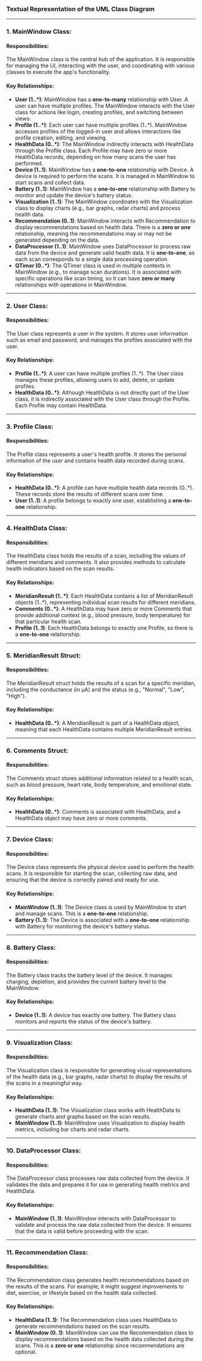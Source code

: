 ### Textual Representation of the UML Class Diagram

---

### 1. MainWindow Class:
#### Responsibilities:
The MainWindow class is the central hub of the application. It is responsible for managing the UI, interacting with the user, and coordinating with various classes to execute the app's functionality.

#### Key Relationships:
- **User (1..*)**: MainWindow has a **one-to-many** relationship with User. A user can have multiple profiles. The MainWindow interacts with the User class for actions like login, creating profiles, and switching between views.
- **Profile (1..*)**: Each user can have multiple profiles (1..*). MainWindow accesses profiles of the logged-in user and allows interactions like profile creation, editing, and viewing.
- **HealthData (0..*)**: The MainWindow indirectly interacts with HealthData through the Profile class. Each Profile may have zero or more HealthData records, depending on how many scans the user has performed.
- **Device (1..1)**: MainWindow has a **one-to-one** relationship with Device. A device is required to perform the scans. It is managed in MainWindow to start scans and collect data.
- **Battery (1..1)**: MainWindow has a **one-to-one** relationship with Battery to monitor and update the device's battery status.
- **Visualization (1..1)**: The MainWindow coordinates with the Visualization class to display charts (e.g., bar graphs, radar charts) and process health data.
- **Recommendation (0..1)**: MainWindow interacts with Recommendation to display recommendations based on health data. There is a **zero or one** relationship, meaning the recommendations may or may not be generated depending on the data.
- **DataProcessor (1..1)**: MainWindow uses DataProcessor to process raw data from the device and generate valid health data. It is **one-to-one**, as each scan corresponds to a single data processing operation.
- **QTimer (0..*)**: The QTimer class is used in multiple contexts in MainWindow (e.g., to manage scan durations). It is associated with specific operations like scan timing, so it can have **zero or many** relationships with operations in MainWindow.

---

### 2. User Class:
#### Responsibilities:
The User class represents a user in the system. It stores user information such as email and password, and manages the profiles associated with the user.

#### Key Relationships:
- **Profile (1..*)**: A user can have multiple profiles (1..*). The User class manages these profiles, allowing users to add, delete, or update profiles.
- **HealthData (0..*)**: Although HealthData is not directly part of the User class, it is indirectly associated with the User class through the Profile. Each Profile may contain HealthData.

---

### 3. Profile Class:
#### Responsibilities:
The Profile class represents a user's health profile. It stores the personal information of the user and contains health data recorded during scans.

#### Key Relationships:
- **HealthData (0..*)**: A profile can have multiple health data records (0..*). These records store the results of different scans over time.
- **User (1..1)**: A profile belongs to exactly one user, establishing a **one-to-one** relationship.

---

### 4. HealthData Class:
#### Responsibilities:
The HealthData class holds the results of a scan, including the values of different meridians and comments. It also provides methods to calculate health indicators based on the scan results.

#### Key Relationships:
- **MeridianResult (1..*)**: Each HealthData contains a list of MeridianResult objects (1..*), representing individual scan results for different meridians.
- **Comments (0..*)**: A HealthData may have zero or more Comments that provide additional context (e.g., blood pressure, body temperature) for that particular health scan.
- **Profile (1..1)**: Each HealthData belongs to exactly one Profile, so there is a **one-to-one** relationship.

---

### 5. MeridianResult Struct:
#### Responsibilities:
The MeridianResult struct holds the results of a scan for a specific meridian, including the conductance (in µA) and the status (e.g., "Normal", "Low", "High").

#### Key Relationships:
- **HealthData (0..*)**: A MeridianResult is part of a HealthData object, meaning that each HealthData contains multiple MeridianResult entries.

---

### 6. Comments Struct:
#### Responsibilities:
The Comments struct stores additional information related to a health scan, such as blood pressure, heart rate, body temperature, and emotional state.

#### Key Relationships:
- **HealthData (0..*)**: Comments is associated with HealthData, and a HealthData object may have zero or more comments.

---

### 7. Device Class:
#### Responsibilities:
The Device class represents the physical device used to perform the health scans. It is responsible for starting the scan, collecting raw data, and ensuring that the device is correctly paired and ready for use.

#### Key Relationships:
- **MainWindow (1..1)**: The Device class is used by MainWindow to start and manage scans. This is a **one-to-one** relationship.
- **Battery (1..1)**: The Device is associated with a **one-to-one** relationship with Battery for monitoring the device's battery status.

---

### 8. Battery Class:
#### Responsibilities:
The Battery class tracks the battery level of the device. It manages charging, depletion, and provides the current battery level to the MainWindow.

#### Key Relationships:
- **Device (1..1)**: A device has exactly one battery. The Battery class monitors and reports the status of the device's battery.

---

### 9. Visualization Class:
#### Responsibilities:
The Visualization class is responsible for generating visual representations of the health data (e.g., bar graphs, radar charts) to display the results of the scans in a meaningful way.

#### Key Relationships:
- **HealthData (1..1)**: The Visualization class works with HealthData to generate charts and graphs based on the scan results.
- **MainWindow (1..1)**: MainWindow uses Visualization to display health metrics, including bar charts and radar charts.

---

### 10. DataProcessor Class:
#### Responsibilities:
The DataProcessor class processes raw data collected from the device. It validates the data and prepares it for use in generating health metrics and HealthData.

#### Key Relationships:
- **MainWindow (1..1)**: MainWindow interacts with DataProcessor to validate and process the raw data collected from the device. It ensures that the data is valid before proceeding with the scan.

---

### 11. Recommendation Class:
#### Responsibilities:
The Recommendation class generates health recommendations based on the results of the scans. For example, it might suggest improvements to diet, exercise, or lifestyle based on the health data collected.

#### Key Relationships:
- **HealthData (1..1)**: The Recommendation class uses HealthData to generate recommendations based on the scan results.
- **MainWindow (0..1)**: MainWindow can use the Recommendation class to display recommendations based on the health data collected during the scans. This is a **zero or one** relationship since recommendations are optional.

